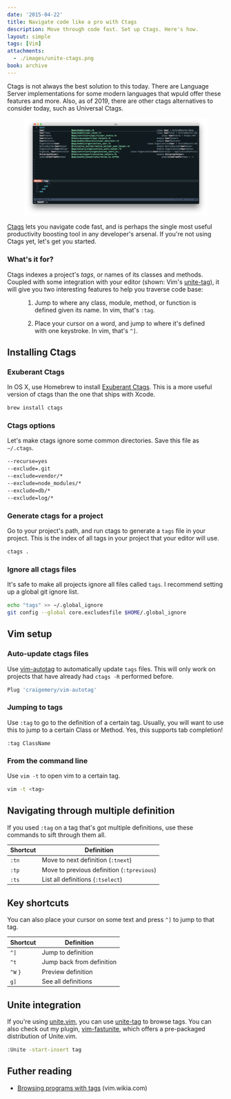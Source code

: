 ```yaml
---
date: '2015-04-22'
title: Navigate code like a pro with Ctags
description: Move through code fast. Set up Ctags. Here's how.
layout: simple
tags: [Vim]
attachments:
  - ./images/unite-ctags.png
book: archive
---
```


<Notice archived>

Ctags is not always the best solution to this today. There are Language Server implementations for some modern languages that wpuld offer these features and more. Also, as of 2019, there are other ctags alternatives to consider today, such as Universal Ctags.

</Notice>

<figure class='cover'>
<img src='./images/unite-ctags.png' />
</figure>

[Ctags] lets you navigate code fast, and is perhaps the single most useful productivity boosting tool in any developer's arsenal. If you're not using Ctags yet, let's get you started.

### What's it for?

Ctags indexes a project's _tags_, or names of its classes and methods. Coupled with some integration with your editor (shown: Vim's [unite-tag]), it will give you two interesting features to help you traverse code base:

<figure>

1. Jump to where any class, module, method, or function is defined given its name. In vim, that's `:tag`.

2. Place your cursor on a word, and jump to where it's defined with one keystroke. In vim, that's `^]`.

</figure>

## Installing Ctags

### Exuberant Ctags

In OS X, use Homebrew to install [Exuberant Ctags][ctags]. This is a more useful version of ctags than the one that ships with Xcode.

```bash
brew install ctags
```

### Ctags options

Let's make ctags ignore some common directories. Save this file as `~/.ctags`.

```bash
--recurse=yes
--exclude=.git
--exclude=vendor/*
--exclude=node_modules/*
--exclude=db/*
--exclude=log/*
```

### Generate ctags for a project

Go to your project's path, and run ctags to generate a `tags` file in your project. This is the index of all tags in your project that your editor will use.

```bash
ctags .
```

### Ignore all ctags files

It's safe to make all projects ignore all files called `tags`. I recommend setting up a global git ignore list.

```bash
echo "tags" >> ~/.global_ignore
git config --global core.excludesfile $HOME/.global_ignore
```

## Vim setup

### Auto-update ctags files

Use [vim-autotag] to automatically update `tags` files. This will only work on projects that have already had `ctags -R` performed before.

```bash
Plug 'craigemery/vim-autotag'
```

### Jumping to tags

Use `:tag` to go to the definition of a certain tag. Usually, you will want to use this to jump to a certain Class or Method. Yes, this supports tab completion!

```vim
:tag ClassName
```

### From the command line

Use `vim -t` to open vim to a certain tag.

```bash
vim -t <tag>
```

## Navigating through multiple definition

If you used `:tag` on a tag that's got multiple definitions, use these commands to sift through them all.

| Shortcut | Definition                                 |
| -------- | ------------------------------------------ |
| `:tn`    | Move to next definition (`:tnext`)         |
| `:tp`    | Move to previous definition (`:tprevious`) |
| `:ts`    | List all definitions (`:tselect`)          |

## Key shortcuts

You can also place your cursor on some text and press `^]` to jump to that tag.

| Shortcut | Definition                |
| -------- | ------------------------- |
| `^]`     | Jump to definition        |
| `^t`     | Jump back from definition |
| `^W` `}` | Preview definition        |
| `g]`     | See all definitions       |

## Unite integration

If you're using [unite.vim], you can use [unite-tag] to browse tags. You can also check out my plugin, [vim-fastunite], which offers a pre-packaged distribution of Unite.vim.

```bash
:Unite -start-insert tag
```

## Futher reading

- [Browsing programs with tags](http://vim.wikia.com/wiki/Browsing_programs_with_tags) (vim.wikia.com)

[vim-fastunite]: https://github.com/rstacruz/vim-fastunite
[vim-autotag]: https://github.com/craigemery/vim-autotag
[unite.vim]: https://github.com/Shougo/unite.vim
[unite-tag]: https://github.com/tsukkee/unite-tag
[ctags]: http://ctags.sourceforge.net

